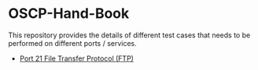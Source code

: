 # OSCP-Hand-Book
This repository provides the details of different test cases that needs to be performed on different ports / services.
* [Port 21 File Transfer Protocol (FTP)](https://github.com/Infosec-Corner/Enumerating-Services/wiki/Port-21---File-Transfer-Protocol-(FTP))
